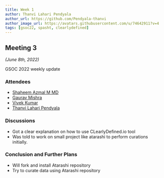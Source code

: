 ```yaml
---
title: Week 1
author: Thanvi Lahari Pendyala
author_url: https://github.com/Pendyala-thanvi
author_image_url: https://avatars.githubusercontent.com/u/74642911?v=4
tags: [gsoc22, spasht, clearlydefined]
---
```


<!--
SPDX-License-Identifier: CC-BY-SA-4.0

SPDX-FileCopyrightText: 2022 Thanvi Lahari Pendyala <thanvipendyala194@gmail.com>
-->

## Meeting 3

_(June 8th, 2022)_

GSOC 2022 weekly update

<!--truncate-->

### Attendees

- [Shaheem Azmal M MD](https://github.com/shaheemazmalmmd)
- [Gaurav Mishra](https://github.com/GMishx)
- [Vivek Kumar](https://github.com/viv9k)
- [Thanvi Lahari Pendyala](https://github.com/Pendyala-thanvi)

### Discussions
- Got a clear explanation on how to use CLearlyDefined.io tool
- Was told to work on small project like atarashi to perform curations initially.

### Conclusion and Further Plans

- Will fork and install Atarashi repository
- Try to curate data using Atarashi repository
